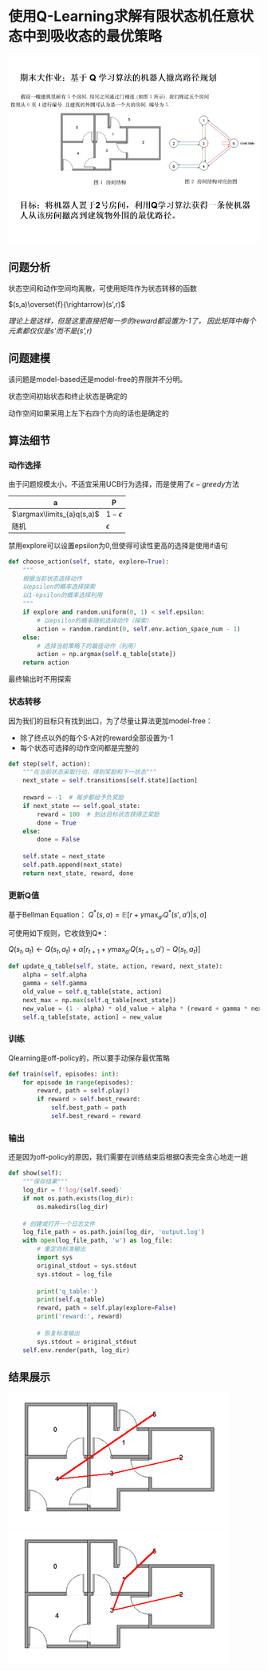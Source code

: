# 使用Q-Learning求解有限状态机任意状态中到吸收态的最优策略

![](asset/题目.png)
## 问题分析
状态空间和动作空间均离散，可使用矩阵作为状态转移的函数

$(s,a)\overset{f}{\rightarrow}(s',r)$

*理论上是这样，但是这里直接把每一步的reward都设置为-1了，
因此矩阵中每个元素都仅仅是s'而不是(s',r)*

## 问题建模

该问题是model-based还是model-free的界限并不分明。

状态空间初始状态和终止状态是确定的

动作空间如果采用上左下右四个方向的话也是确定的


## 算法细节
### 动作选择

由于问题规模太小，不适宜采用UCB行为选择，而是使用了$\epsilon-greedy$方法

a|P
-|--
$\argmax\limits_{a}q(s,a)$|$1-\epsilon$
随机|$\epsilon$

禁用explore可以设置epsilon为0,但使得可读性更高的选择是使用if语句
```python
def choose_action(self, state, explore=True):
    """
    根据当前状态选择动作
    以epsilon的概率选择探索
    以1-epsilon的概率选择利用
    """
    if explore and random.uniform(0, 1) < self.epsilon:
        # 以epsilon的概率随机选择动作（探索）
        action = random.randint(0, self.env.action_space_num - 1)
    else:
        # 选择当前策略下的最佳动作（利用）
        action = np.argmax(self.q_table[state])
    return action
```
最终输出时不用探索

### 状态转移
因为我们的目标只有找到出口，为了尽量让算法更加model-free：
* 除了终点以外的每个S-A对的reward全部设置为-1
* 每个状态可选择的动作空间都是完整的
```python
def step(self, action):
    """在当前状态采取行动，得到奖励和下一状态"""
    next_state = self.transitions[self.state][action]

    reward = -1  # 每步都给予负奖励
    if next_state == self.goal_state:
        reward = 100  # 到达目标状态获得正奖励
        done = True
    else:
        done = False

    self.state = next_state
    self.path.append(next_state)
    return next_state, reward, done
```
### 更新Q值
基于Bellman Equation：
$Q^*(s, a) = \mathbb{E}[r + \gamma \max_{a'} Q^*(s', a') | s, a]$

可使用如下规则，它收敛到Q*：

$Q(s_t, a_t) \leftarrow Q(s_t, a_t) + \alpha [r_{t+1} + \gamma \max_{a'} Q(s_{t+1}, a') - Q(s_t, a_t)]$
```python
def update_q_table(self, state, action, reward, next_state):
    alpha = self.alpha
    gamma = self.gamma
    old_value = self.q_table[state, action]
    next_max = np.max(self.q_table[next_state])
    new_value = (1 - alpha) * old_value + alpha * (reward + gamma * next_max)
    self.q_table[state, action] = new_value
```
### 训练
Qlearning是off-policy的，所以要手动保存最优策略
```python
def train(self, episodes: int):
    for episode in range(episodes):
        reward, path = self.play()
        if reward > self.best_reward:
            self.best_path = path
            self.best_reward = reward
```
### 输出
还是因为off-policy的原因，我们需要在训练结束后根据Q表完全贪心地走一趟

```python
def show(self):
    """保存结果"""
    log_dir = f'log/{self.seed}'
    if not os.path.exists(log_dir):
        os.makedirs(log_dir)

    # 创建或打开一个日志文件
    log_file_path = os.path.join(log_dir, 'output.log')
    with open(log_file_path, 'w') as log_file:
        # 重定向标准输出
        import sys
        original_stdout = sys.stdout
        sys.stdout = log_file

        print('q_table:')
        print(self.q_table)
        reward, path = self.play(explore=False)
        print('reward:', reward)

        # 恢复标准输出
        sys.stdout = original_stdout
    self.env.render(path, log_dir)
```

## 结果展示
![alt text](log/9/result.png)
![alt text](log/0/result.png)
